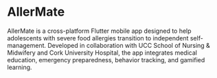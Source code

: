 # AllerMate
AllerMate is a cross-platform Flutter mobile app designed to help adolescents with severe food allergies transition to independent self-management. Developed in collaboration with UCC School of Nursing &amp; Midwifery and Cork University Hospital, the app integrates medical education, emergency preparedness, behavior tracking, and gamified learning.
